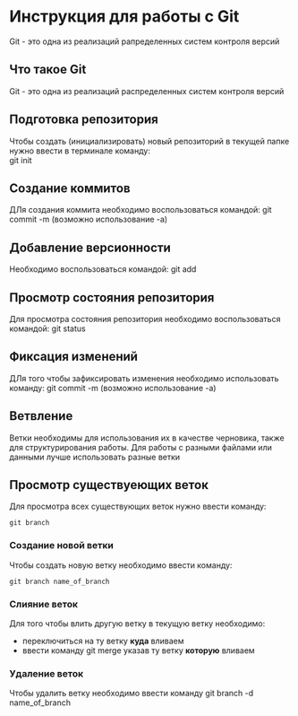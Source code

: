 # **Инструкция для работы с Git**

Git - это одна из реализаций рапределенных систем контроля версий

## Что такое Git
Git - это одна из реализаций распределенных систем контроля версий

## Подготовка репозитория

Чтобы создать (инициализировать) новый репозиторий в текущей папке нужно ввести в терминале команду:    
    git init

## Создание коммитов

ДЛя создания коммита необходимо воспользоваться командой:
    git commit -m (возможно использование -a)

## Добавление версионности

Необходимо воспользоваться командой:
    git add

## Просмотр состояния репозитория

Для просмотра состояния репозитория необходимо воспользоваться командой:
    git status

## Фиксация изменений

ДЛя того чтобы зафиксировать изменения необходимо использовать команду:
    git commit -m (возможно использование -a)


## Ветвление

Ветки необходимы для использования их в качестве черновика, также для структурирования работы. Для работы с разными файлами или данными лучше использовать разные ветки

## Просмотр существуеющих веток

Для просмотра всех существующих веток нужно ввести команду:

    git branch

### Создание новой ветки

Чтобы создать новую ветку необходимо ввести команду:

    git branch name_of_branch

### Слияние веток

Для того чтобы влить другую ветку в текущую ветку необходимо:
- переключиться на ту ветку **куда** вливаем
- ввести команду git merge указав ту ветку **которую** вливаем




### Удаление веток

Чтобы удалить ветку необходимо ввести команду git branch -d name_of_branch





